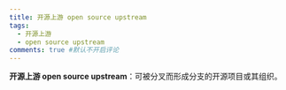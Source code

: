 ```yaml
---
title: 开源上游 open source upstream
tags:
  - 开源上游
  - open source upstream
comments: true #默认不开启评论
---
```

**开源上游 open source upstream**：可被分叉而形成分支的开源项目或其组织。